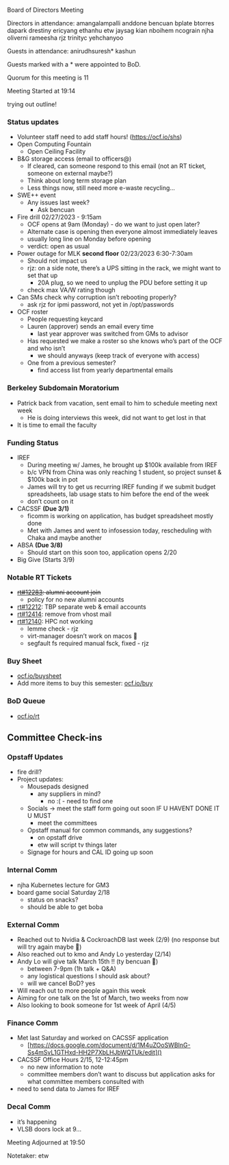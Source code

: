 Board of Directors Meeting

Directors in attendance:
amangalampalli
anddone
bencuan
bplate
btorres
dapark
drestiny
ericyang
ethanhu
etw
jaysag
kian
nboihem
ncograin
njha
oliverni
rameesha
rjz
trinityc
yehchanyoo

Guests in attendance:
anirudhsuresh*
kashun

Guests marked with a * were appointed to BoD.

Quorum for this meeting is 11

Meeting Started at 19:14

trying out outline!

### Status updates

* Volunteer staff need to add staff hours! (<https://ocf.io/shs>)
* Open Computing Fountain
  * Open Ceiling Facility
* B&G storage access (email to officers@)
  * If cleared, can someone respond to this email (not an RT ticket, someone on external maybe?)
  * Think about long term storage plan
  * Less things now, still need more e-waste recycling…
* SWE++ event
  * Any issues last week?
    * Ask bencuan
* Fire drill 02/27/2023 - 9:15am
  * OCF opens at 9am (Monday) - do we want to just open later?
  * Alternate case is opening then everyone almost immediately leaves
  * usually long line on Monday before opening
  * verdict: open as usual
* Power outage for MLK **second floor** 02/23/2023 6:30-7:30am
  * Should not impact us
  * rjz: on a side note, there’s a UPS sitting in the rack, we might want to set that up
    * 20A plug, so we need to unplug the PDU before setting it up
  * check max VA/W rating though
* Can SMs check why corruption isn’t rebooting properly?
  * ask rjz for ipmi password, not yet in /opt/passwords
* OCF roster
  * People requesting keycard
  * Lauren (approver) sends an email every time
    * last year approver was switched from GMs to advisor
  * Has requested we make a roster so she knows who’s part of the OCF and who isn’t
    * we should anyways (keep track of everyone with access)
  * One from a previous semester?
    * find access list from yearly departmental emails

### Berkeley Subdomain Moratorium

* Patrick back from vacation, sent email to him to schedule meeting next week
  * He is doing interviews this week, did not want to get lost in that
* It is time to email the faculty

### Funding Status

* IREF
  * During meeting w/ James, he brought up $100k available from IREF
  * b/c VPN from China was only reaching 1 student, so project sunset & $100k back in pot
  * James will try to get us recurring IREF funding if we submit budget spreadsheets, lab usage stats to him before the end of the week
  * don’t count on it
* CACSSF **(Due 3/1)**
  * ficomm is working on application, has budget spreadsheet mostly done
  * Met with James and went to infosession today, rescheduling with Chaka and maybe another
* ABSA **(Due 3/8)**
  * Should start on this soon too, application opens 2/20
* Big Give (Starts 3/9)


### Notable RT Tickets

* ~~[rt#12283](https://ocf.io/rt/12283): alumni account join~~
  * policy for no new alumni accounts
* [rt#12212](https://ocf.io/rt/12212): TBP separate web & email accounts
* [rt#12414](https://ocf.io/rt/12414): remove from vhost mail
* [rt#12140](https://ocf.io/rt/12140): HPC not working
  * lemme check - rjz
  * virt-manager doesn’t work on macos :slightly_frowning_face:
  * segfault fs required manual fsck, fixed - rjz


### Buy Sheet

* [ocf.io/buysheet](http://ocf.io/buysheet)
* Add more items to buy this semester: [ocf.io/buy](http://ocf.io/buy)


### BoD Queue

* [ocf.io/rt](http://ocf.io/rt)


## Committee Check-ins

### Opstaff Updates

* fire drill?
* Project updates: 
  * Mousepads designed
    * any suppliers in mind?
      * no :( - need to find one
  * Socials → meet the staff form going out soon IF U HAVENT DONE IT U MUST
    * meet the committees
  * Opstaff manual for common commands, any suggestions?
    * on opstaff drive
    * etw will script tv things later
  * Signage for hours and CAL ID going up soon


### Internal Comm

* njha Kubernetes lecture for GM3
* board game social Saturday 2/18
  * status on snacks?
  * should be able to get boba


### External Comm

* Reached out to Nvidia & CockroachDB last week (2/9) (no response but will try again maybe :moyai:)
* Also reached out to kmo and Andy Lo yesterday (2/14)
* Andy Lo will give talk March 15th !! (ty bencuan 🙂)
  * between 7-9pm (1h talk + Q&A)
  * any logistical questions I should ask about? 
  * will we cancel BoD? yes
* Will reach out to more people again this week
* Aiming for one talk on the 1st of March, two weeks from now
* Also looking to book someone for 1st week of April (4/5)


### Finance Comm

* Met last Saturday and worked on CACSSF application
  * [https://docs.google.com/document/d/1M4uZOoSWBInG-Ss4mSvL1GTHxd-HH2P7XbLHJbWQTUk/edit]()
* CACSSF Office Hours  2/15, 12-12:45pm
  * no new information to note
  * committee members don’t want to discuss but application asks for what committee members consulted with
* need to send data to James for IREF


### Decal Comm

* it’s happening
* VLSB doors lock at 9…

Meeting Adjourned at 19:50

Notetaker: etw
